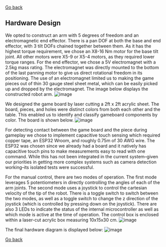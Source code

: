 [Go back](https://github.com/pramohan/me134)

## Hardware Design
We opted to construct an arm with 5 degrees of freedom and an electromagnetic end effector. There is a pan DOF at both the base and end effector, with 3 tilt DOFs chained together between them. As it has the highest torque requirement, we chose an X8-16 Nm motor for the base tilt joint. All other motors were X5-9 or X5-4 motors, as they required lower torque ranges. For the end effector, we chose a 5V electromagnet with a 2.5kg mass rating. The electromagnet was directly mounted to the bottom of the last panning motor to give us direct rotational freedom in its positioning. The use of an electromagnet limited us to making the game pieces out of thin 30 gauge steel sheet metal, which can be easily picked up and dropped by the electromagnet. The image below displays the constructed robot arm.
![image](https://user-images.githubusercontent.com/67039263/229213784-ab48e4ef-f839-447b-bd0b-535c2e5aee2d.png)

We designed the game board by laser cutting a 2ft x 2ft acrylic sheet. The board, pieces, and holes were distinct colors from both each other and the table. This enabled us to identify and classify gameboard components by color. The board is shown below.
![image](https://user-images.githubusercontent.com/67039263/229214478-f7bfac74-3563-4e37-9d3f-86cff03f7802.png)

For detecting contact between the game board and the piece during gameplay we chose to implement capacitive touch sensing which required copper tape, an ESP32 Wroom, and roughly 0.75m of 30 AWG wire. The ESP32 was chosen since we already had a board and it natively has capacitive touch pins to make measurements easy to read with one command. While this has not been integrated in the current system–given our priorities in getting more complex systems such as camera detection working–its isolated tests were successful.

For the manual control, there are two modes of operation. The first mode leverages 5 potentiometers in directly controlling the angles of each of the arm joints. The second mode uses a joystick to control the cartesian velocity of the tip of the robot. There is a toggle switch to switch between the two modes, as well as a toggle switch to change the z direction of the joystick (which is controlled by pressing down on the joystick). There are also 3 LEDs to indicate the status of the internal microcontroller as well as which mode is active at the time of operation. The control box is enclosed within a laser-cut acrylic box measuring 10x15x30 cm.
![image](https://user-images.githubusercontent.com/67039263/229214838-71733f45-5e82-41ec-9e93-c2ff21b9f35c.png)

The final hardware diagram is displayed below:
![image](https://user-images.githubusercontent.com/67039263/229214906-fbc07d53-b684-40cb-9e53-1de08e48b6b0.png)

[Go back](https://github.com/pramohan/me134)
